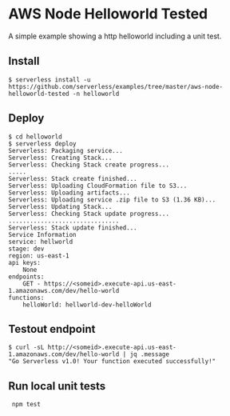 # AWS Node Helloworld Tested

A simple example showing a http helloworld including a unit test.

## Install 

    $ serverless install -u https://github.com/serverless/examples/tree/master/aws-node-helloworld-tested -n helloworld

## Deploy

    $ cd helloworld
    $ serverless deploy
    Serverless: Packaging service...
    Serverless: Creating Stack...
    Serverless: Checking Stack create progress...
    .....
    Serverless: Stack create finished...
    Serverless: Uploading CloudFormation file to S3...
    Serverless: Uploading artifacts...
    Serverless: Uploading service .zip file to S3 (1.36 KB)...
    Serverless: Updating Stack...
    Serverless: Checking Stack update progress...
    ...............................
    Serverless: Stack update finished...
    Service Information
    service: hellworld
    stage: dev
    region: us-east-1
    api keys:
        None
    endpoints:
        GET - https://<someid>.execute-api.us-east-1.amazonaws.com/dev/hello-world
    functions:
        helloWorld: hellworld-dev-helloWorld

## Testout endpoint

    $ curl -sL http://<someid>.execute-api.us-east-1.amazonaws.com/dev/hello-world | jq .message
    "Go Serverless v1.0! Your function executed successfully!"


## Run local unit tests

     npm test